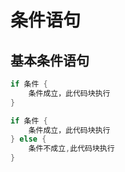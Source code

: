 # 条件语句

## 基本条件语句
```go
if 条件 {
    条件成立，此代码块执行
}

if 条件 {
    条件成立，此代码块执行
} else {
    条件不成立,此代码块执行
}
```
